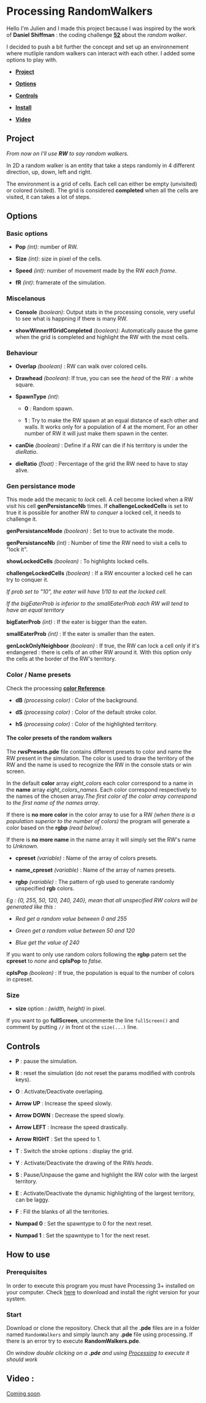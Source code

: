 
  

# Processing RandomWalkers

  

Hello I'm Julien and I made this project because I was inspired by the work of **Daniel Shiffman** : the coding challenge **[52](https://youtu.be/l__fEY1xanY)** about the *random walker*.

  

I decided to push a bit further the concept and set up an environnement where mutliple random walkers can interact with each other. I added some options to play with.

  

- [**Project**](#project)

- [**Options**](#options)

- [**Controls**](#controls)

- [**Install**](#install)

- [**Video**](#video)

  

<a  name="project"/></a>

  

## Project

  

*From now on I'll use **RW** to say random walkers.*

  

In 2D a random walker is an entity that take a steps randomly in 4 different direction, up, down, left and right.

  

The environment is a grid of cells. Each cell can either be empty (unvisited) or colored (visited). The grid is considered **completed** when all the cells are visited, it can takes a lot of steps.

  

<a  name="options"/></a>

  

## Options

  

### Basic options

  

- **Pop**  *(int)*: number of RW.

  

- **Size**  *(int)*: size in pixel of the cells.

  

- **Speed**  *(int)*: number of movement made by the RW *each frame*.

  

- **fR**  *(int)*: framerate of the simulation.

  

### Miscelanous

  
  

- **Console**  *(boolean)*: Output stats in the processing console, very useful to see what is happning if there is many RW.

  

- **showWinnerIfGridCompleted**  *(boolean)*: Automatically pause the game when the grid is completed and highlight the RW with the most cells.

  

### Behaviour

  

- **Overlap**  *(boolean)* : RW can walk over colored cells.

  

- **Drawhead**  *(boolean)*: If true, you can see the *head* of the RW : a white square.

  

- **SpawnType**  *(int)*:

	- **0** : Random spawn.

	- **1** : Try to make the RW spawn at an equal distance of each other and walls. It works only for a population of 4 at the moment. For an other number of RW it will just make them spawn in the center.

  

- **canDie**  *(boolean)* : Define if a RW can die if his territory is under the *dieRatio*.

- **dieRatio**  *(float)* : Percentage of the grid the RW need to have to stay alive.

  

### Gen persistance mode

  

This mode add the mecanic to *lock* cell. A cell become locked when a RW visit his cell **genPersistanceNb** times. If **challengeLockedCells** is set to true it is possible for another RW to *conquer* a locked cell, it needs to challenge it.

  

**genPersistanceMode**  *(boolean)* : Set to true to activate the mode.

  

**genPersistanceNb**  *(int)* : Number of time the RW need to visit a cells to "lock it".

  

**showLockedCells**  *(boolean)* : To highlights locked cells.

  

**challengeLockedCells**  *(boolean)* : If a RW encounter a locked cell he can try to conquer it.

  

*If prob set to "10", the eater will have 1/10 to eat the locked cell.*

  

*If the bigEaterProb is inferior to the smallEaterProb each RW will tend to have an equal territory*

  
  

**bigEaterProb**  *(int)* : If the eater is bigger than the eaten.

  

**smallEaterProb**  *(int)* : If the eater is smaller than the eaten.

  
  

**genLockOnlyNeighboor**  *(boolean)* : If true, the RW can lock a cell only if it's endangered : there is cells of an other RW around it. With this option only the cells at the border of the RW's territory.

  
  

### Color / Name presets

  

Check the processing **[color Reference](https://processing.org/reference/color_.html)**.

  

- **dB**  *(processing color)* : Color of the background.

- **dS**  *(processing color)* : Color of the default stroke color.

- **hS**  *(processing color)* : Color of the highlighted territory.

  
  

#### The color presets of the random walkers

  
  

The **rwsPresets.pde** file contains different presets to color and name the RW present in the simulation. The color is used to draw the territory of the RW and the name is used to recognize the RW in the console stats or win screen.

  

In the default **color** array *eight_colors* each color correspond to a name in the **name** array *eight_colors_names*. Each color correspond respectively to the names of the chosen array.*The first color of the color array correspond to the first name of the names array*.

  

If there is **no more color** in the color array to use for a RW *(when there is a population superior to the number of colors)* the program will generate a color based on the **rgbp**  *(read below)*.

  

If there is **no more name** in the name array it will simply set the RW's name to *Unknown*.

  
  

- **cpreset**  *(variable)* : Name of the array of colors presets.

- **name_cpreset**  *(variable)* : Name of the array of names presets.

- **rgbp**  *(variable)* : The pattern of rgb used to generate randomly unspecified **rgb** colors.

  

*Eg : {0, 255, 50, 120, 240, 240}, mean that all unspecified RW colors will be generated like this :*

- *Red get a random value between 0 and 255*

- *Green get a random value between 50 and 120*

- *Blue get the value of 240*

  

If you want to only use random colors following the **rgbp** patern set the **cpreset** to *none* and **cpIsPop** to *false*.

  

**cpIsPop**  *(boolean)* : If true, the population is equal to the number of colors in cpreset.

  

### Size

  

- **size** option : *(width, height)* in pixel.

  

If you want to go **fullScreen**, uncommente the line `fullScreen()` and comment by putting `//` in front ot the `size(...)` line.

  

<a  name="controls"/></a>

  

## Controls

  

- **P** : pause the simulation.

- **R** : reset the simulation (do not reset the params modified with controls keys).

  

- **O** : Activate/Deactivate overlaping.

  

- **Arrow UP** : Increase the speed slowly.

- **Arrow DOWN** : Decrease the speed slowly.

- **Arrow LEFT** : Increase the speed drastically.

- **Arrow RIGHT** : Set the speed to 1.

  

- **T** : Switch the stroke options : display the grid.

- **Y** : Activate/Deactivate the drawing of the RWs *heads*.

  

- **S** : Pause/Unpause the game and highlight the RW color with the largest territory.

- **E** : Activate/Deactivate the dynamic highlighting of the largest territory, can be laggy.

- **F** : Fill the blanks of all the territories.

  
  

- **Numpad 0** : Set the spawntype to 0 for the next reset.

- **Numpad 1** : Set the spawntype to 1 for the next reset.

  

<a  name="install"/></a>

  

## How to use

  

### Prerequisites

  

In order to execute this program you must have Processing 3+ installed on your computer. Check [here](https://processing.org/download/) to download and install the right version for your system.

  

### Start

  

Download or clone the repository. Check that all the **.pde** files are in a folder named `RandomWalkers` and simply launch any **.pde** file using processing. If there is an error try to execute **RandomWalkers.pde**.

  

*On window double clicking on a **.pde** and using [Processing](https://processing.org) to execute it should work*

  
  

<a  name="video"/></a>

  

## Video :

  

[Coming soon]().
